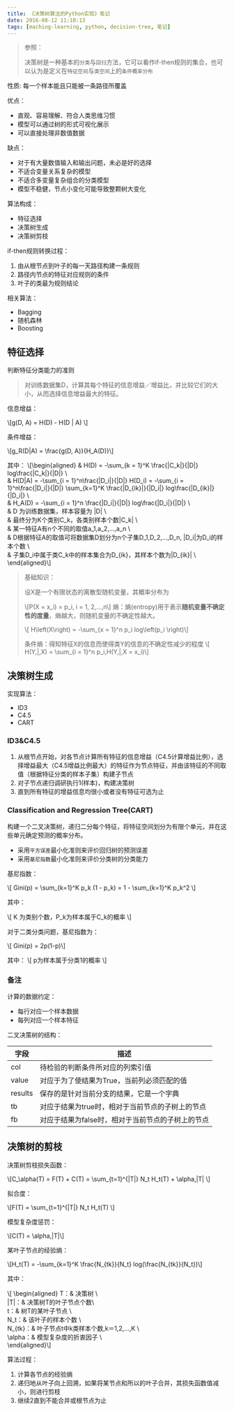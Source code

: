 ```yaml
---
title: 《决策树算法的Python实现》笔记
date: 2016-08-12 11:10:13
tags: [maching-learning, python, decision-tree, 笔记]
---
```


> 参照：
> 
> [1]: <https://zhuanlan.zhihu.com/p/20794583> "决策树算法的Python实现"
> 
> [2]: <http://m.blog.csdn.net/article/details?id=51344905> "决策树的生成与剪枝"
> 
> [3]: <http://www.chawenti.com/articles/18892.html> "决策树分类算法"
>
> [4]: <http://www.cnblogs.com/zhangchaoyang/articles/2709922.html> "决策树CART"
> 
> 决策树是一种基本的`分类`与`回归`方法，它可以看作if-then规则的集合，也可以认为是定义在`特征空间`与`类空间`上的`条件概率分布`

性质: 每一个样本能且只能被一条路径所覆盖

优点：

* 直观、容易理解、符合人类思维习惯
* 模型可以通过树的形式可视化展示
* 可以直接处理非数值数据

缺点：

* 对于有大量数值输入和输出问题，未必是好的选择
* 不适合变量关系复杂的模型
* 不适合多变量复杂组合的分类模型
* 模型不稳健，节点小变化可能导致整颗树大变化

算法构成：

* 特征选择
* 决策树生成
* 决策树剪枝

if-then规则转换过程：

1. 由从根节点到叶子的每一天路径构建一条规则
2. 路径内节点的特征对应规则的条件
3. 叶子的类最为规则结论

相关算法：

- Bagging
- 随机森林
- Boosting

## 特征选择

判断特征分类能力的准则

> 对训练数据集D，计算其每个特征的信息增益／增益比，并比较它们的大小，从而选择信息增益最大的特征。

信息增益：

\\[g(D, A) = H(D) - H(D | A) \\]

条件增益：

\\[g_R(D|A) = \frac{g(D, A)}{H_A(D)}\\]

其中：
\\[\begin{aligned}
& H(D) =  -\sum\_{k = 1}^K  \frac{|C_k|}{|D|} log\frac{|C\_k|}{|D|} \\\
& H(D|A) = -\sum\_{i = 1}^n\frac{|D\_i|}{|D|} H(D\_i) = -\sum\_{i = 1}^n\frac{|D\_i|}{|D|} \sum\_{k=1}^K \frac{|D\_{ik}|}{|D\_i|} log\frac{|D\_{ik}|}{|D\_i|} \\\
& H\_A(D) = -\sum\_{i = 1}^n \frac{|D\_i|}{|D|} log\frac{|D\_i|}{|D|} \\\
& D 为训练数据集，样本容量为 |D| \\\
& 最终分为K个类别C\_k，各类别样本个数|C\_k| \\\
& 某一特征A有n个不同的取值a\_1,a\_2,...,a\_n \\\
& D根据特征A的取值可将数据集D划分为n个子集D\_1,D\_2,...,D\_n, |D\_i|为D_i的样本个数 \\\
& 子集D\_i中属于类C\_k中的样本集合为D\_{ik}，其样本个数为|D\_{ik}| \\\
\end{aligned}\\]

> 基础知识：
> 
> 设X是一个有限状态的离散型随机变量，其概率分布为
> 
> \\[P(X = x\_i) = p\_i, i = 1, 2,...,n\\]
> 熵：熵(entropy)用于表示**随机变量不确定性的度量**，熵越大，则随机变量的不确定性越大。
> 
> \\[ H\left(X\right) = -\sum\_{x = 1}^n p\_i log\left(p\_i \right)\\]
>
> 条件熵：得知特征X的信息而使得类Y的信息的不确定性减少的程度
> \\[ H(Y\,|\,X) = \sum_{i = 1}^n p\_i\,H(Y\,|\,X = x\_i)\\]

## 决策树生成

实现算法：

* ID3
* C4.5
* CART

### ID3&C4.5

1. 从根节点开始，对各节点计算所有特征的信息增益（C4.5计算增益比例），选择增益最大（C4.5增益比例最大）的特征作为节点特征，并由该特征的不同取值（根据特征分类的样本子集）构建子节点
2. 对子节点递归调研执行1(样本)，构建决策树
3. 直到所有特征的增益信息均很小或者没有特征可选为止

### Classification and Regression Tree(CART)

构建一个二叉决策树，递归二分每个特征，将特征空间划分为有限个单元，并在这些单元确定预测的概率分布。

* 采用`平方误差`最小化准则来评价回归树的预测误差
* 采用`基尼指数`最小化准则来评价分类树的分类能力

基尼指数：

\\[ Gini(p) = \sum\_{k=1}^K p\_k (1 - p\_k) = 1 - \sum\_{k=1}^K p\_k^2 \\]

其中：

\\[
K 为类别个数，P\_k为样本属于C\_k的概率
\\]


对于二类分类问题，基尼指数为：

\\[ Gini(p) = 2p(1-p)\\]

其中：
\\[
p为样本属于分类1的概率
\\]
### 备注

计算的数据约定：

* 每行对应一个样本数据
* 每列对应一个样本特征

二叉决策树的结构：

| 字段 | 描述 |
| ------ | ------ |
| col | 待检验的判断条件所对应的列索引值 |
| value | 对应于为了使结果为True，当前列必须匹配的值 |
| results | 保存的是针对当前分支的结果，它是一个字典 |
| tb | 对应于结果为true时，相对于当前节点的子树上的节点 | 
| fb | 对应于结果为false时，相对于当前节点的子树上的节点 |


## 决策树的剪枝

决策树剪枝损失函数：

\\[C\_\alpha(T) = F(T) + C(T) = \sum_{t=1}^{|T|} N\_t H\_t(T) + \alpha\,|T| \\]

拟合度：

\\[F(T) = \sum_{t=1}^{|T|} N\_t H\_t(T) \\]

模型复杂度惩罚：

\\[C(T) = \alpha\,|T|\\]

某叶子节点的经验熵：

\\[H\_t(T) = -\sum\_{k=1}^K \frac{N\_{tk}}{N\_t} log(\frac{N\_{tk}}{N\_t})\\]

其中：

\\[ \begin{aligned}
T：& 决策树 \\\
|T|：& 决策树T的叶子节点个数\\\
t：& 树T的某叶子节点 \\\
N\_t：& 该叶子的样本个数 \\\
N\_{tk}：& 叶子节点t中k类样本个数,k＝1,2,...,K \\\
\alpha：& 模型复杂度的折衷因子 \\\
\end{aligned}\\]

算法过程：

1. 计算各节点的经验熵
2. 递归地从叶子向上回溯，如果将某节点和所以的叶子合并，其损失函数值减小，则进行剪枝
3. 继续2直到不能合并或根节点为止




